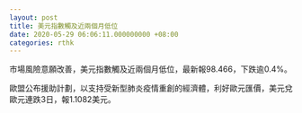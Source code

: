 ```yaml
---
layout: post
title: 美元指數觸及近兩個月低位
date: 2020-05-29 06:06:11.000000000 +08:00
categories: rthk
---
```


市場風險意願改善，美元指數觸及近兩個月低位，最新報98.466，下跌逾0.4%。

歐盟公布援助計劃，以支持受新型肺炎疫情重創的經濟體，利好歐元匯價，美元兌歐元連跌3日，報1.1082美元。
